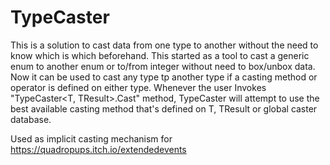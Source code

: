# TypeCaster

This is a solution to cast data from one type to another without the need to know which is which beforehand.
This started as a tool to cast a generic enum to another enum or to/from integer without need to box/unbox data. 
Now it can be used to cast any type tp another type if a casting method or operator is defined on either type.
Whenever the user Invokes "TypeCaster<T, TResult>.Cast" method, TypeCaster will attempt to use the best available casting method that's defined on T, TResult or global caster database.

Used as implicit casting mechanism for https://quadropups.itch.io/extendedevents
